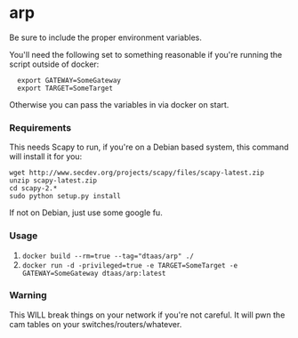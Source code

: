 # arp

Be sure to include the proper environment variables.

You'll need the following set to something reasonable if you're running the script outside of docker:
```shell  
  export GATEWAY=SomeGateway
  export TARGET=SomeTarget
```

Otherwise you can pass the variables in via docker on start.

### Requirements

This needs Scapy to run, if you're on a Debian based system, this command will install it for you:  
```shell
wget http://www.secdev.org/projects/scapy/files/scapy-latest.zip
unzip scapy-latest.zip
cd scapy-2.*
sudo python setup.py install
```

If not on Debian, just use some google fu.

### Usage
1. `docker build --rm=true --tag="dtaas/arp" ./`
2. `docker run -d -privileged=true -e TARGET=SomeTarget -e GATEWAY=SomeGateway dtaas/arp:latest`

### Warning
This WILL break things on your network if you're not careful. It will pwn the cam tables on your switches/routers/whatever.
